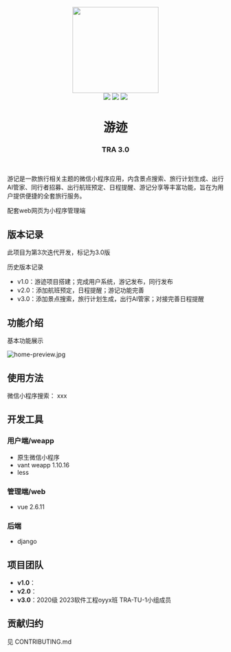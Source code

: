 
<p align="center">
  <img src="https://i.postimg.cc/9FPMHNyB/logo.png" width="200px"/> <br/>
  <img src="https://img.shields.io/github/license/TRA-project/TRA" />
  <img src="https://img.shields.io/github/issues-pr-closed/TRA-project/TRA" />
  <img src="https://img.shields.io/github/issues-closed/TRA-project/TRA" />
</p>



<h1 align="center">游迹</h1>
<h3 align="center">TRA  3.0</h1>

<br />

游记是一款旅行相关主题的微信小程序应用，内含景点搜索、旅行计划生成、出行AI管家、同行者招募、出行航班预定、日程提醒、游记分享等丰富功能，旨在为用户提供便捷的全套旅行服务。

配套web网页为小程序管理端

## 版本记录
此项目为第3次迭代开发，标记为3.0版

历史版本记录
- v1.0：游迹项目搭建；完成用户系统，游记发布，同行发布
- v2.0：添加航班预定，日程提醒；游记功能完善
- v3.0：添加景点搜索，旅行计划生成，出行AI管家；对接完善日程提醒

## 功能介绍

基本功能展示

![home-preview.jpg](https://i.postimg.cc/Qx2NMf9H/home-preview.jpg)

## 使用方法
微信小程序搜索： xxx

## 开发工具

### 用户端/weapp
- 原生微信小程序
- vant weapp 1.10.16
- less

### 管理端/web
- vue 2.6.11

### 后端
- django


## 项目团队

- **v1.0**：
- **v2.0**：
- **v3.0**：2020级 2023软件工程oyyx班 TRA-TU-1小组成员

## 贡献归约

见 CONTRIBUTING.md
